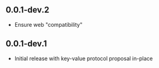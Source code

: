 ## 0.0.1-dev.2

* Ensure web "compatibility"

## 0.0.1-dev.1

* Initial release with key-value protocol proposal in-place